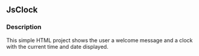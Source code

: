 ## JsClock
### Description
This simple HTML project shows the user a welcome message and a clock with the current time and date displayed.
